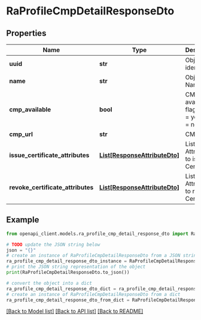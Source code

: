 # RaProfileCmpDetailResponseDto


## Properties

Name | Type | Description | Notes
------------ | ------------- | ------------- | -------------
**uuid** | **str** | Object identifier | 
**name** | **str** | Object Name | 
**cmp_available** | **bool** | CMP availability flag - true &#x3D; yes; false &#x3D; no | 
**cmp_url** | **str** | CMP URL | [optional] 
**issue_certificate_attributes** | [**List[ResponseAttributeDto]**](ResponseAttributeDto.md) | List of Attributes to issue Certificate | [optional] 
**revoke_certificate_attributes** | [**List[ResponseAttributeDto]**](ResponseAttributeDto.md) | List of Attributes to revoke Certificate | [optional] 

## Example

```python
from openapi_client.models.ra_profile_cmp_detail_response_dto import RaProfileCmpDetailResponseDto

# TODO update the JSON string below
json = "{}"
# create an instance of RaProfileCmpDetailResponseDto from a JSON string
ra_profile_cmp_detail_response_dto_instance = RaProfileCmpDetailResponseDto.from_json(json)
# print the JSON string representation of the object
print(RaProfileCmpDetailResponseDto.to_json())

# convert the object into a dict
ra_profile_cmp_detail_response_dto_dict = ra_profile_cmp_detail_response_dto_instance.to_dict()
# create an instance of RaProfileCmpDetailResponseDto from a dict
ra_profile_cmp_detail_response_dto_from_dict = RaProfileCmpDetailResponseDto.from_dict(ra_profile_cmp_detail_response_dto_dict)
```
[[Back to Model list]](../README.md#documentation-for-models) [[Back to API list]](../README.md#documentation-for-api-endpoints) [[Back to README]](../README.md)


